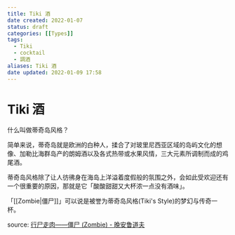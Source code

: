 ```yaml
---
title: Tiki 酒
date created: 2022-01-07
status: draft
categories: [[Types]]
tags:
  - Tiki
  - cocktail
  - 調酒
aliases: Tiki 酒
date updated: 2022-01-09 17:58
---
```


# Tiki 酒

什么叫做蒂奇岛风格？

简单来说，蒂奇岛就是欧洲的白种人，揉合了对玻里尼西亚区域的岛屿文化的想像、加勒比海群岛产的朗姆酒以及各式热带或水果风情，三大元素所调制而成的鸡尾酒。

蒂奇岛风格除了让人彷彿身在海岛上洋溢着度假般的氛围之外，会如此受欢迎还有一个很重要的原因，那就是它「酸酸甜甜又大杯浓一点没有酒味」。

「[[Zombie|僵尸]]」可以说是被誉为蒂奇岛风格(Tiki's Style)的梦幻与传奇一杯。

source:
[行尸走肉——僵尸 (Zombie) - 晚安鲁道夫](https://mp.weixin.qq.com/s/z7RTnAdX_brL3WIacCwVBQ)
